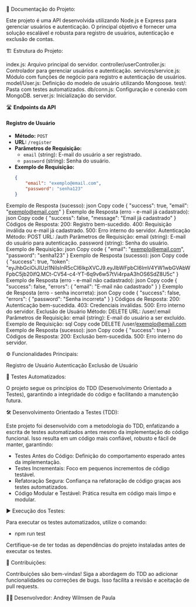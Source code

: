📝 Documentação do Projeto:

Este projeto é uma API desenvolvida utilizando Node.js e Express para gerenciar usuários e autenticação. O principal objetivo é fornecer uma solução escalável e robusta para registro de usuários, autenticação e exclusão de contas.

🏗️ Estrutura do Projeto:

index.js: Arquivo principal do servidor.
controller/userController.js: Controlador para gerenciar usuários e autenticação.
services/service.js: Módulo com funções de negócio para registro e autenticação de usuários.
model/User.js: Definição do modelo de usuário utilizando Mongoose.
test/: Pasta com testes automatizados.
db/conn.js: Configuração e conexão com MongoDB.
server.js: Inicialização do servidor.

🛣️ **Endpoints da API**

#### Registro de Usuário
- **Método:** `POST`
- **URL:** `/register`
- **Parâmetros de Requisição:**
  - `email` (string): E-mail do usuário a ser registrado.
  - `password` (string): Senha do usuário.
- **Exemplo de Requisição:**
  ```json
  {
      "email": "exemplo@email.com",
      "password": "senha123"
  }
Exemplo de Resposta (sucesso):
json
Copy code
{
    "success": true,
    "email": "exemplo@email.com"
}
Exemplo de Resposta (erro - e-mail já cadastrado):
json
Copy code
{
    "success": false,
    "message": "Email já cadastrado"
}
Códigos de Resposta:
200: Registro bem-sucedido.
400: Requisição inválida ou e-mail já cadastrado.
500: Erro interno do servidor.
Autenticação
Método: POST
URL: /auth
Parâmetros de Requisição:
email (string): E-mail do usuário para autenticação.
password (string): Senha do usuário.
Exemplo de Requisição:
json
Copy code
{
    "email": "exemplo@email.com",
    "password": "senha123"
}
Exemplo de Resposta (sucesso):
json
Copy code
{
    "success": true,
    "token": "eyJhbGciOiJIUzI1NiIsInR5cCI6IkpXVCJ9.eyJlbWFpbCI6ImV4YW1wbGVAbWFpbC5jb20ifQ.MCt-CV54-c4-YT-6q9v6w57tVi4rpaA3hOS6SdZ8U5c"
}
Exemplo de Resposta (erro - e-mail não cadastrado):
json
Copy code
{
    "success": false,
    "errors": {
        "email": "E-mail não cadastrado"
    }
}
Exemplo de Resposta (erro - senha incorreta):
json
Copy code
{
    "success": false,
    "errors": {
        "password": "Senha incorreta"
    }
}
Códigos de Resposta:
200: Autenticação bem-sucedida.
403: Credenciais inválidas.
500: Erro interno do servidor.
Exclusão de Usuário
Método: DELETE
URL: /user/:email
Parâmetros de Requisição:
email (string): E-mail do usuário a ser excluído.
Exemplo de Requisição:
sql
Copy code
DELETE /user/exemplo@email.com
Exemplo de Resposta (sucesso):
json
Copy code
{
    "success": true
}
Códigos de Resposta:
200: Exclusão bem-sucedida.
500: Erro interno do servidor.

⚙️ Funcionalidades Principais:

Registro de Usuário
Autenticação
Exclusão de Usuário

🧪 Testes Automatizados:

O projeto segue os princípios do TDD (Desenvolvimento Orientado a Testes), garantindo a integridade do código e facilitando a manutenção futura.

🛠️ Desenvolvimento Orientado a Testes (TDD):

Este projeto foi desenvolvido com a metodologia do TDD, enfatizando a escrita de testes automatizados antes mesmo da implementação do código funcional. Isso resulta em um código mais confiável, robusto e fácil de manter, garantindo:
- Testes Antes do Código: Definição do comportamento esperado antes da implementação.
- Testes Incrementais: Foco em pequenos incrementos de código testável.
- Refatoração Segura: Confiança na refatoração de código graças aos testes automatizados.
- Código Modular e Testável: Prática resulta em código mais limpo e modular.

▶️ Execução dos Testes:

Para executar os testes automatizados, utilize o comando:
- npm run test
  
Certifique-se de ter todas as dependências do projeto instaladas antes de executar os testes.

🤝 Contribuições:

Contribuições são bem-vindas! Siga a abordagem do TDD ao adicionar funcionalidades ou correções de bugs. Isso facilita a revisão e aceitação de pull requests.

👨‍💻 Desenvolvedor: Andrey Wilmsen de Paula 
